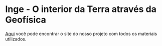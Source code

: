 # Inge - O interior da Terra através da Geofísica
[Aqui](https://inge-usp.github.io) você pode encontrar o site do nosso projeto com todos os materiais utilizados.
